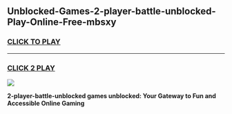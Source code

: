 
## Unblocked-Games-2-player-battle-unblocked-Play-Online-Free-mbsxy
<h3>
<a href="https://premium76.site?title=2-player-battle-unblocked&ref=26A">CLICK TO PLAY</a></h3>
<hr>

<h3>
<a href="https://premium76.site?title=2-player-battle-unblocked&ref=26A">CLICK 2 PLAY</a>
  
</h3>

<a href="https://premium76.site?title=2-player-battle-unblocked&ref=26A"><img src="https://clearcache.store/games.png"></a>


**2-player-battle-unblocked games unblocked: Your Gateway to Fun and Accessible Online Gaming**
